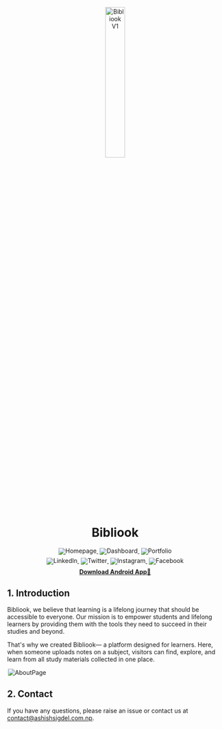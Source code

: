 <!-- markdownlint-disable first-line-h1 -->
<!-- markdownlint-disable html -->
<!-- markdownlint-disable no-duplicate-header -->

<div align="center">
  <picture>
    <source media="(prefers-color-scheme: dark)" srcset="https://bibliook.ashishsigdel.com.np/logo/logo-nobg.png">
    <source media="(prefers-color-scheme: light)" srcset="https://bibliook.ashishsigdel.com.np/logo/logo-nobg.png">
    <img src="https://bibliook.ashishsigdel.com.np/logo/logo-nobg.png" width="30%" alt="Bibliook V1" />
  </picture>
</div>

<style>
  img[alt="Bibliook V1"] {
    filter: drop-shadow(1px 1px 0px rgba(255, 255, 255, 0.8)) 
            drop-shadow(-1px -1px 0px rgba(255, 255, 255, 0.8)) 
            drop-shadow(1px -1px 0px rgba(255, 255, 255, 0.8)) 
            drop-shadow(-1px 1px 0px rgba(255, 255, 255, 0.8));
  }
  
  @media (prefers-color-scheme: dark) {
    img[alt="Bibliook V1"] {
      filter: invert(1) 
              drop-shadow(1px 1px 0px rgba(0, 0, 0, 0.8)) 
              drop-shadow(-1px -1px 0px rgba(0, 0, 0, 0.8)) 
              drop-shadow(1px -1px 0px rgba(0, 0, 0, 0.8)) 
              drop-shadow(-1px 1px 0px rgba(0, 0, 0, 0.8));
    }
  }
</style>
<h1 align="center">Bibliook</h1>
<div align="center" style="line-height: 1;">
  <a href="https://bibliook.ashishsigdel.com.np/" target="_blank" style="margin: 2px;">
    <img alt="Homepage" src="https://img.shields.io/badge/Bibliook-Homepage-white" style="display: inline-block; vertical-align: middle;"/>
  </a>
  <a href="https://bibliook.ashishsigdel.com.np/dashboard" target="_blank" style="margin: 2px;">
    <img alt="Dashboard" src="https://img.shields.io/badge/User-Dashboard-blue" style="display: inline-block; vertical-align: middle;"/>
  </a>
  <a href="https://ashishsigdel.com.np" target="_blank" style="margin: 2px;">
    <img alt="Portfolio" src="https://img.shields.io/badge/Developer-Portfolio-green" style="display: inline-block; vertical-align: middle;"/>
  </a>
</div>
<div align="center" style="line-height: 1; margin-top: 7px;">
  <a href="https://www.linkedin.com/in/aasisigdel" target="_blank" style="margin: 2px;">
    <img alt="LinkedIn" src="https://img.shields.io/badge/LinkedIn-Connect-blue?logo=linkedin&logoColor=white" style="display: inline-block; vertical-align: middle;"/>
  </a>
  <a href="https://x.com/_ashishsigdel_" target="_blank" style="margin: 2px;">
    <img alt="Twitter" src="https://img.shields.io/badge/Twitter-Follow-black?logo=x&logoColor=white" style="display: inline-block; vertical-align: middle;"/>
  </a>
  <a href="https://www.instagram.com/aasissigdel" target="_blank" style="margin: 2px;">
    <img alt="Instagram" src="https://img.shields.io/badge/Instagram-Follow-E4405F?logo=instagram&logoColor=white" style="display: inline-block; vertical-align: middle;"/>
  </a>
  <a href="https://www.facebook.com/aasissgdl" target="_blank" style="margin: 2px;">
    <img alt="Facebook" src="https://img.shields.io/badge/Facebook-Like-1877F2?logo=facebook&logoColor=white" style="display: inline-block; vertical-align: middle;"/>
  </a>
</div>

<p align="center" style="line-height: 1; margin-top: 10px;" >
  <a href="Bibliook.apk"><b>Download Android App</b>🤖</a>
</p>

## 1. Introduction
Bibliook, we believe that learning is a lifelong journey that should be accessible to everyone. Our mission is to empower students and lifelong learners by providing them with the tools they need to succeed in their studies and beyond.

That's why we created Bibliook— a platform designed for learners. Here, when someone uploads notes on a subject, visitors can find, explore, and learn from all study materials collected in one place.

<a href="https://bibliook.ashishsigdel.com.np/about" target="_blank" style="margin: 2px;">
    <img alt="AboutPage" src="https://img.shields.io/badge/Bibliook-AboutPage-blue" style="display: inline-block; vertical-align: middle;"/>
</a>

## 2. Contact
If you have any questions, please raise an issue or contact us at [contact@ashishsigdel.com.np](contact@ashishsigdel.com.np).